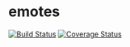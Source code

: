 ﻿# emotes

[![Build Status](https://travis-ci.org/jamesmanning/emotes.svg)](https://travis-ci.org/jamesmanning/emotes) [![Coverage Status](https://coveralls.io/repos/jamesmanning/emotes/badge.svg?branch=master)](https://coveralls.io/r/jamesmanning/emotes?branch=master)
